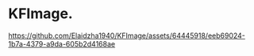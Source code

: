KFImage.
========
https://github.com/Elaidzha1940/KFImage/assets/64445918/eeb69024-1b7a-4379-a9da-605b2d4168ae
